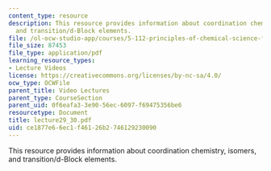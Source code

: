 ```yaml
---
content_type: resource
description: This resource provides information about coordination chemistry, isomers,
  and transition/d-Block elements.
file: /ol-ocw-studio-app/courses/5-112-principles-of-chemical-science-fall-2005/ce1877e66ec1f46126b2746129230090_lecture29_30.pdf
file_size: 87453
file_type: application/pdf
learning_resource_types:
- Lecture Videos
license: https://creativecommons.org/licenses/by-nc-sa/4.0/
ocw_type: OCWFile
parent_title: Video Lectures
parent_type: CourseSection
parent_uid: 0f6eafa3-3e90-56ec-6097-f69475356be6
resourcetype: Document
title: lecture29_30.pdf
uid: ce1877e6-6ec1-f461-26b2-746129230090
---
```

This resource provides information about coordination chemistry, isomers, and transition/d-Block elements.
